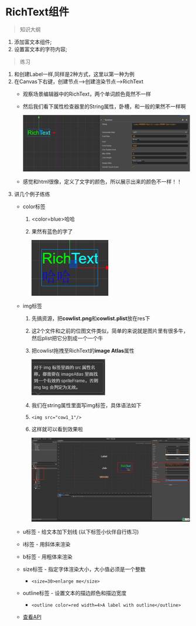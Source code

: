 # RichText组件

> 知识大纲
1. 添加富文本组件;
2. 设置富文本的字符内容;

> 练习
1. 和创建Label一样,同样是2种方式，这里以第一种为例
2. 在Canvas下右键，创建节点-->创建渲染节点-->RichText
    * 观察场景编辑器中的RichText，两个单词颜色竟然不一样
    * 然后我们看下属性检查器里的String属性，卧槽，和一般的果然不一样啊
    
        ![](./images/RichText新建后的截图.jpg)  
        
    * 感觉和html很像，定义了文字的颜色，所以展示出来的颜色不一样！！ 
3. 讲几个例子练练
    * color标签  
        1. <color=blue>哈哈</color>
        2. 果然有蓝色的字了
        
            ![](./images/富文本color练习.jpg)   
                  
    * img标签
        1. 先搞资源，把**cowlist.png**和**cowlist.plist**放在res下
        2. 这2个文件和之前的位图文件类似，简单的来说就是图片里有很多牛，
            然后plist把它分割成一个一个牛
        3. 把cowlist拖拽至RichText的**image Atlas**属性   
             
            ![](./images/imageAtlas属性截图.jpg)
             
        4. 我们在string属性里面写img标签，具体语法如下
        5. `<img src="cow1_1"/>`
        6. 这样就可以看到效果啦
            
            ![](./images/img标签.jpg)
            
    * u标签 - 给文本加下划线 (以下标签小伙伴自行练习)
    * i标签 -  用斜体来渲染
    * b标签 -  用粗体来渲染
    * size标签 -  指定字体渲染大小，大小值必须是一个整数
        * `<size=30>enlarge me</size>`
    * outline标签 - 设置文本的描边颜色和描边宽度    
        * `<outline color=red width=4>A label with outline</outline>`
    * [查看API](https://docs.cocos.com/creator/manual/zh/components/richtext.html)    

        